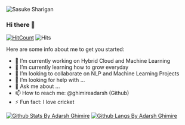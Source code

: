 ![Sasuke Sharigan](https://media.giphy.com/media/I6wUi5eTdUCWI/giphy.gif)
### Hi there 👋

[![HitCount](http://hits.dwyl.com/ghimireadarsh/ghimireadarsh.svg)](http://hits.dwyl.com/ghimireadarsh/ghimireadarsh)  ![Hits](https://hitcounter.pythonanywhere.com/count/tag.svg?url=https%3A%2F%2Fgithub.com%2Fghimireadarsh%2Fhit-counter)
<!-- 
**ghimireadarsh/ghimireadarsh** is a ✨ _special_ ✨ repository because its `README.md` (this file) appears on your GitHub profile. -->

Here are some info about me to get you started:

- 🔭 I’m currently working on Hybrid Cloud and Machine Learning
- 🌱 I’m currently learning how to grow everyday
- 👯 I’m looking to collaborate on NLP and Machine Learning Projects
- 🤔 I’m looking for help with ...
- 💬 Ask me about ...
- 📫 How to reach me: @ghimireadarsh (Github) 
- ⚡ Fun fact: I love cricket


[![Github Stats By Adarsh Ghimire](https://github-readme-stats.vercel.app/api?username=ghimireadarsh&hide=prs&show_icons=true&title_color=fff&icon_color=79ff97&text_color=9f9f9f&bg_color=151515)]()
[![Github Langs By Adarsh Ghimire](https://github-readme-stats.vercel.app/api/top-langs/?username=ghimireadarsh&layout=compact&show_icons=true&title_color=fff&icon_color=79ff97&text_color=9f9f9f&bg_color=151515)]()

